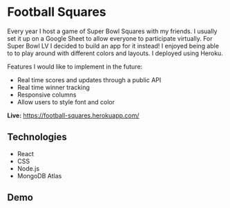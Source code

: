 # Football Squares

Every year I host a game of Super Bowl Squares with my friends. I usually set it up on a Google Sheet to allow everyone to participate virtually. For Super Bowl LV I decided to build an app for it instead! I enjoyed being able to to play around with different colors and layouts. I deployed using Heroku.

Features I would like to implement in the future:
  * Real time scores and updates through a public API
  * Real time winner tracking
  * Responsive columns
  * Allow users to style font and color

**Live:** https://football-squares.herokuapp.com/

## Technologies
 * React
 * CSS
 * Node.js
 * MongoDB Atlas


## Demo